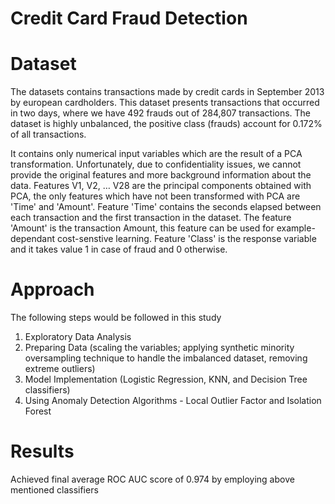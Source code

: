 # Credit Card Fraud Detection

# Dataset

The datasets contains transactions made by credit cards in September 2013 by european cardholders. This dataset presents transactions that occurred in two days, where we have 492 frauds out of 284,807 transactions. The dataset is highly unbalanced, the positive class (frauds) account for 0.172% of all transactions.

It contains only numerical input variables which are the result of a PCA transformation. Unfortunately, due to confidentiality issues, we cannot provide the original features and more background information about the data. Features V1, V2, … V28 are the principal components obtained with PCA, the only features which have not been transformed with PCA are 'Time' and 'Amount'. Feature 'Time' contains the seconds elapsed between each transaction and the first transaction in the dataset. The feature 'Amount' is the transaction Amount, this feature can be used for example-dependant cost-senstive learning. Feature 'Class' is the response variable and it takes value 1 in case of fraud and 0 otherwise.

# Approach

The following steps would be followed in this study

1. Exploratory Data Analysis
2. Preparing Data (scaling the variables; applying synthetic minority oversampling technique to handle the imbalanced dataset, removing extreme outliers)
3. Model Implementation (Logistic Regression, KNN, and Decision Tree classifiers)
4. Using Anomaly Detection Algorithms - Local Outlier Factor and Isolation Forest 

# Results

Achieved final average ROC AUC score of 0.974 by employing above mentioned classifiers

